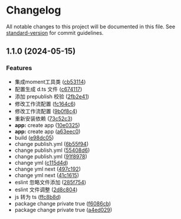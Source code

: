 # Changelog

All notable changes to this project will be documented in this file. See [standard-version](https://github.com/conventional-changelog/standard-version) for commit guidelines.

## 1.1.0 (2024-05-15)


### Features

* 集成moment工具类 ([cb53114](https://github.com/xinglu01/formatJs/commit/cb5311412b71bcb049988134855025e18d06a88f))
* 配置生成 d.ts 文件 ([c674117](https://github.com/xinglu01/formatJs/commit/c6741177e61a35634efdc82ee0fea37c364f47a3))
* 添加 prepublish 校验 ([2fb2e41](https://github.com/xinglu01/formatJs/commit/2fb2e415c05f59f358edbd9e593cbac222a30509))
* 修改工作流配置 ([fc164c6](https://github.com/xinglu01/formatJs/commit/fc164c60096da2aa96fcc271c46ab3bb5fc47d4e))
* 修改工作流配置 ([9b0f8c4](https://github.com/xinglu01/formatJs/commit/9b0f8c41a1314ef0a5d3e9587eba199e92ea0f6b))
* 重新安装依赖 ([73c52c3](https://github.com/xinglu01/formatJs/commit/73c52c3c76aaaa96bcdcfe726cd15b969c9bc482))
* **app:** create app ([10e0325](https://github.com/xinglu01/formatJs/commit/10e0325828f039c445354ebd9efd0a2244aaad74))
* **app:** create app ([a63eec0](https://github.com/xinglu01/formatJs/commit/a63eec079e0621ee01138914bae263a699306466))
* build ([e98dc05](https://github.com/xinglu01/formatJs/commit/e98dc05a84fb8f71c7dc6f13c08f36fdcf4caf80))
* change publish.yml ([6b55f94](https://github.com/xinglu01/formatJs/commit/6b55f94690b40177c1c30c474c02414bece0e4c4))
* change publish.yml ([55408d6](https://github.com/xinglu01/formatJs/commit/55408d6d470b725b3b8fc6fb936d8a0f7c064ae3))
* change publish.yml ([91f8978](https://github.com/xinglu01/formatJs/commit/91f8978a2f73bc31e06d8eb3c63331bc9043f0e0))
* change yml ([c115d4d](https://github.com/xinglu01/formatJs/commit/c115d4d4a5ffe9860b0da7a34f034c397b67fd0d))
* change yml next ([497c192](https://github.com/xinglu01/formatJs/commit/497c19213bb03ea2ad3c1b060ab9d609da4683c3))
* change yml next ([41c1615](https://github.com/xinglu01/formatJs/commit/41c16155354b5e6b834b8cc8a8dd3b7a78c6aa03))
* eslint 忽略文件添加 ([285f754](https://github.com/xinglu01/formatJs/commit/285f7541c2cd03f3f2cd819839286774c5723a56))
* eslint 文件调整 ([2d8c804](https://github.com/xinglu01/formatJs/commit/2d8c804a95b4990c572e26227d8ad866ba8acfcc))
* js 转为 ts ([ffc8b8d](https://github.com/xinglu01/formatJs/commit/ffc8b8df2a9caa76241b71cd349a21aa85a89e2d))
* package change private true ([f6086cb](https://github.com/xinglu01/formatJs/commit/f6086cbdee1e25b4f7893baeb3a4e83aba881eec))
* package change private true ([a4ed029](https://github.com/xinglu01/formatJs/commit/a4ed029e6dd2613c1c1fbb783ca94775c2e3a2f0))
